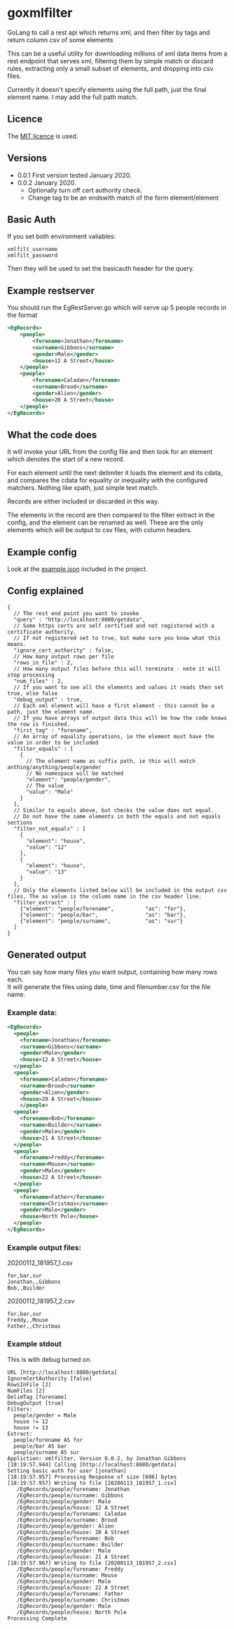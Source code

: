 # goxmlfilter
GoLang to call a rest api which returns xml, and then filter by tags and return column csv of some elements

This can be a useful utility for downloading millions of xml data items from a rest endpoint that serves xml,
filtering them by simple match or discard rules, extracting only a small subset of elements, and dropping into csv files.

Currently it doesn't specify elements using the full path, just the final element name.
I may add the full path match.

## Licence

The [MIT licence](https://github.com/PendaRed/goxmlfilter/blob/master/LICENSE) is used.

## Versions

- 0.0.1 First version tested January 2020.
- 0.0.2 January 2020.
    - Optionally turn off cert authority check.
    - Change tag to be an endswith match of the form element/element

## Basic Auth

If you set both environment valiables:
```
xmlfilt_username
xmlfilt_password
```

Then they will be used to set the basicauth header for the query.

## Example restserver
You should run the EgRestServer.go which will serve up 5 people records in the format

```xml
<EgRecords>
    <people>
        <forename>Jonathan</forename>
        <surname>Gibbons</surname>
        <gender>Male</gender>
        <house>12 A Street</house>
    </people>
    <people>
        <forename>Caladan</forename>
        <surname>Brood</surname>
        <gender>Alien</gender>
        <house>20 A Street</house>
    </people>
</EgRecords>
```

## What the code does
It will invoke your URL from the config file and then look for an element which denotes the start of a new record.

For each element until the next delimiter it loads the element and its cdata, and compares the cdata for equality or inequality 
with the configured matchers.  Nothing like xpath, just simple text match.

Records are either included or discarded in this way.

The elements in the record are then compared to the filter extract in the config, and the element can be renamed as well.
These are the only elements which will be output to csv files, with column headers.

## Example config

Look at the [example.json](https://github.com/PendaRed/goxmlfilter/blob/master/src/jgibbons.com/goxmlfilter/example.json) included in the project.

## Config explained

```
{
  // The rest end point you want to invoke
  "query" : "http://localhost:8080/getdata",
  // Some https certs are self certified and not registered with a certificate authority.
  // If not registered set to true, but make sure you know what this means.
  "ignore_cert_authority" : false,
  // How many output rows per file
  "rows_in_file" : 2,
  // How many output files before this will terminate - note it will stop processing
  "num_files" : 2,
  // If you want to see all the elements and values it reads then set true, else false
  "debug_output" : true,
  // Each xml element will have a first element - this cannot be a path, just the element name.
  // If you have arrays of output data this will be how the code knows the row is finished.
  "first_tag" : "forename",
  // An array of equality operations, ie the element must have the value in order to be included
  "filter_equals" : [
    {
      // The element name as suffix path, ie this will match anthing/anything/people/gender 
      // No namespace will be matched
      "element": "people/gender",
      // The value
      "value": "Male"
    }
  ],
  // Similar to equals above, but checks the value does not equal.
  // Do not have the same elements in both the equals and not equals sections
  "filter_not_equals" : [
    {
      "element": "house",
      "value": "12"
    },
    {
      "element": "house",
      "value": "13"
    }
  ],
  // Only the elements listed below will be included in the output csv files. The as value is the column name in the csv header line.
  "filter_extract" : [
    {"element": "people/forename",          "as": "for"},
    {"element": "people/bar",               "as": "bar"},
    {"element": "people/surname",           "as": "sur"}
  ]
}
```

## Generated output

You can say how many files you want output, containing how many rows each.  
It will generate the files using date, time and filenumber.csv for the file name.

### Example data:
```xml
<EgRecords>
  <people>
    <forename>Jonathan</forename>
    <surname>Gibbons</surname>
    <gender>Male</gender>
    <house>12 A Street</house>
  </people>
  <people>
    <forename>Caladan</forename>
    <surname>Brood</surname>
    <gender>Alien</gender>
    <house>20 A Street</house>
    </people>
  <people>
    <forename>Bob</forename>
    <surname>Builder</surname>
    <gender>Male</gender>
    <house>21 A Street</house>
  </people>
  <people>
    <forename>Freddy</forename>
    <surname>Mouse</surname>
    <gender>Male</gender>
    <house>22 A Street</house>
  </people>
  <people>
    <forename>Father</forename>
    <surname>Christmas</surname>
    <gender>Male</gender>
    <house>North Pole</house>
  </people>
</EgRecords>
```

### Example output files:

20200112_181957_1.csv
```
for,bar,sur
Jonathan,,Gibbons
Bob,,Builder
```

20200112_181957_2.csv
```
for,bar,sur
Freddy,,Mouse
Father,,Christmas
```

### Example stdout

This is with debug turned on.
```
URL [http://localhost:8080/getdata]
IgnoreCertAuthority [false]
RowsInFile [2]
NumFiles [2]
DelimTag [forename]
DebugOutput [true]
Filters:
  people/gender = Male
  house != 12
  house != 13
Extract:
  people/forename AS for
  people/bar AS bar
  people/surname AS sur
Appliction: xmlfilter, Version 0.0.2, by Jonathan Gibbons
[18:19:57.944] Calling [http://localhost:8080/getdata]
Setting basic auth for user [jonathan]
[18:19:57.957] Processing Response of size [606] bytes
[18:19:57.957] Writing to file [20200113_181957_1.csv]
   /EgRecords/people/forename: Jonathan
   /EgRecords/people/surname: Gibbons
   /EgRecords/people/gender: Male
   /EgRecords/people/house: 12 A Street
   /EgRecords/people/forename: Caladan
   /EgRecords/people/surname: Brood
   /EgRecords/people/gender: Alien
   /EgRecords/people/house: 20 A Street
   /EgRecords/people/forename: Bob
   /EgRecords/people/surname: Builder
   /EgRecords/people/gender: Male
   /EgRecords/people/house: 21 A Street
[18:19:57.967] Writing to file [20200113_181957_2.csv]
   /EgRecords/people/forename: Freddy
   /EgRecords/people/surname: Mouse
   /EgRecords/people/gender: Male
   /EgRecords/people/house: 22 A Street
   /EgRecords/people/forename: Father
   /EgRecords/people/surname: Christmas
   /EgRecords/people/gender: Male
   /EgRecords/people/house: North Pole
Processing Complete
```
